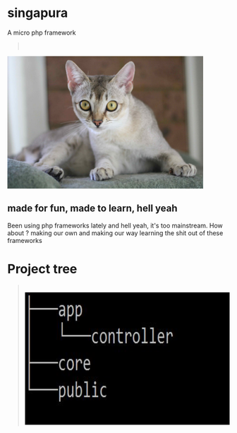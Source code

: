 # singapura
A micro php framework
> <br>
<img height="300px" src="https://github.com/stinkymonkeyph/singapura/blob/master/who.JPG"></img>


## made for fun, made to learn, hell yeah
Been using php frameworks lately and hell yeah, it's too mainstream. How about ? making our own and making our way learning the shit out of these frameworks

# Project tree

> <br>
> <img height="300px" src="https://github.com/stinkymonkeyph/singapura/blob/master/tree.JPG"></img>
> <br>

